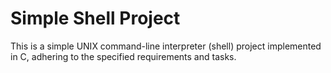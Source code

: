 # Simple Shell Project

This is a simple UNIX command-line interpreter (shell) project implemented in C, adhering to the specified requirements and tasks.

